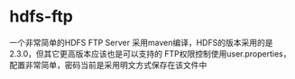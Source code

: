 hdfs-ftp
========
一个非常简单的HDFS FTP Server
采用maven编译，HDFS的版本采用的是2.3.0，但其它更高版本应该也是可以支持的
FTP权限控制使用user.properties，配置非常简单，密码当前是采用明文方式保存在该文件中
